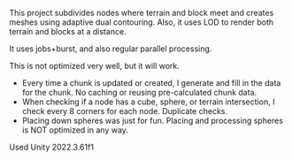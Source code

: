 This project subdivides nodes where terrain and block meet and creates meshes using adaptive dual contouring.
Also, it uses LOD to render both terrain and blocks at a distance.

It uses jobs+burst, and also regular parallel processing. 

This is not optimized very well, but it will work.

  - Every time a chunk is updated or created, I generate and fill in the data for the chunk. No caching or reusing pre-calculated chunk data.
  - When checking if a node has a cube, sphere, or terrain intersection, I check every 8 corners for each node. Duplicate checks.
  - Placing down spheres was just for fun. Placing and processing spheres is NOT optimized in any way.


Used Unity 2022.3.61f1
